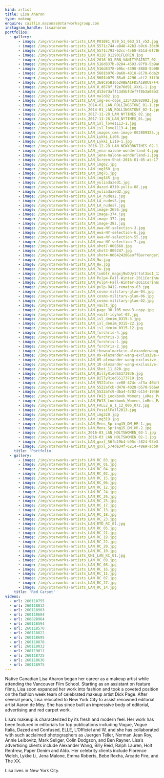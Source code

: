 ```yaml
---
kind: artist
title: Lisa Aharon
type: makeup
enquire: caitlin.mazonas@starworksgroup.com
instagram_handle: lisaaharon
portfolios:
  - gallery:
      - image: /img/starworks-artists_LAN_P01081_059_51_063_51_v52.jpg
      - image: /img/starworks-artists_LAN_5571c744-e848-42b3-b9c6-38c90a771fd0.jpg
      - image: /img/starworks-artists_LAN_5571c793-62cc-4c68-851d-6f780a771fd0.jpg
      - image: /img/starworks-artists_LAN_0128_012901FLOREN.jpg
      - image: /img/starworks-artists_LAN_2016-03_RRN_VANITYFAIRIT_02.jpg
      - image: /img/starworks-artists_LAN_516d837b-8284-4593-97f8-5b9a0aa613db.jpg
      - image: /img/starworks-artists_LAN_516d8378-b9bc-4398-8888-5b980aa613db.jpg
      - image: /img/starworks-artists_LAN_5601b076-9a60-4818-8178-6da20a771fd0.jpg
      - image: /img/starworks-artists_LAN_5601b079-85a0-4296-aff2-3ff30a771fd0.jpg
      - image: /img/starworks-artists_LAN_3E8C85B1652ABEA1FD5A1B8C8FF41A3A.jpg
      - image: /img/starworks-artists_LAN_0_d678f_f2e76d91_XXXL-1.jpg
      - image: /img/starworks-artists_LAN_d13e7daff13d5bfdef7f8b3a08b31678.jpg
      - image: /img/starworks-artists_LAN_malo02.jpg
      - image: /img/starworks-artists_LAN_img-ex-cops_125432692092.jpg
      - image: /img/starworks-artists_2014-01_LAN_ROLLINGSTONE_01-1.jpg
      - image: /img/starworks-artists_2014-01_LAN_ROLLINGSTONE_02-1.jpg
      - image: /img/starworks-artists_2017-11-28_LAN_NYTIMES_02.jpg
      - image: /img/starworks-artists_2017-11-28_LAN_NYTIMES_01.jpg
      - image: /img/starworks-artists_LAN_isl_love1113-1.jpg
      - image: /img/starworks-artists_LAN_isl_love1113-4.jpg
      - image: /img/starworks-artists_LAN_images_cms-image-002809325.jpg
      - image: /img/starworks-artists_LAN_Lykki_Li06.jpg
      - image: /img/starworks-artists_LAN_Lykki_Li19-1.jpg
      - image: /img/starworks-artists_2016-12-28_LAN_NEWYORKTIMES_02-1.jpg
      - image: /img/starworks-artists_LAN_jena-malone-wonderland-4.jpg
      - image: /img/starworks-artists_LAN_jena-malone-wonderland-1.jpg
      - image: /img/starworks-artists_LAN_Screen-Shot-2016-01-05-at-17.05.21-1024x682
      - image: /img/starworks-artists_LAN_img62.jpg
      - image: /img/starworks-artists_LAN_img160.jpg
      - image: /img/starworks-artists_LAN_img75.jpg
      - image: /img/starworks-artists_LAN_img145.jpg
      - image: /img/starworks-artists_LAN_yuliadazed1.jpg
      - image: /img/starworks-artists_LAN_dazed-0310-yulia-08.jpg
      - image: /img/starworks-artists_LAN_yuliadazed2.jpg
      - image: /img/starworks-artists_LAN_LA_nudes2.jpg
      - image: /img/starworks-artists_LAN_LA_nudes5.jpg
      - image: /img/starworks-artists_LAN_LA_nudes7.jpg
      - image: /img/starworks-artists_LAN_image-2656.jpg
      - image: /img/starworks-artists_LAN_image-374.jpg
      - image: /img/starworks-artists_LAN_image-372.jpg
      - image: /img/starworks-artists_LAN_image-382.jpg
      - image: /img/starworks-artists_LAN_ewa-NY-selection-3.jpg
      - image: /img/starworks-artists_LAN_ewa-NY-selection-6.jpg
      - image: /img/starworks-artists_LAN_ewa-NY-selection-55.jpg
      - image: /img/starworks-artists_LAN_ewa-NY-selection-7.jpg
      - image: /img/starworks-artists_LAN_shot7-006568.jpg
      - image: /img/starworks-artists_LAN_shot3-006247.jpg
      - image: /img/starworks-artists_LAN_shot4-00642428GeoffBarrenger27sconflictedcopy2013-02-2629.jpg
      - image: /img/starworks-artists_LAN_9w.jpg
      - image: /img/starworks-artists_LAN_8w.jpg
      - image: /img/starworks-artists_LAN_7w.jpg
      - image: /img/starworks-artists_LAN_tumblr_magxj9uDUy1rtat3xo1_1280.jpg
      - image: /img/starworks-artists_LAN_Pulp4-Fall-Winter-2011Corinna-Studier-Natalia-Siodmiak.jpg
      - image: /img/starworks-artists_LAN_Pulp4-Fall-Winter-2011Corinna-Studier-Natalia-Siodmiak-1.jpg
      - image: /img/starworks-artists_LAN_pulp-0412-remains-03.jpg
      - image: /img/starworks-artists_LAN_cosmo-military-glam-04.jpg
      - image: /img/starworks-artists_LAN_cosmo-military-glam-06.jpg
      - image: /img/starworks-artists_LAN_cosmo-military-glam-02.jpg
      - image: /img/starworks-artists_LAN_vault.jpg
      - image: /img/starworks-artists_LAN_page_98-105_new-3-copy.jpg
      - image: /img/starworks-artists_LAN_vault-icyhot-02.jpg
      - image: /img/starworks-artists_LAN_isl_denim_0315-3.jpg
      - image: /img/starworks-artists_LAN_isl_denim_0315-22.jpg
      - image: /img/starworks-artists_LAN_isl_denim_0315-12.jpg
      - image: /img/starworks-artists_LAN_furchris-4.jpg
      - image: /img/starworks-artists_LAN_furchris-3.jpg
      - image: /img/starworks-artists_LAN_furchris-1.jpg
      - image: /img/starworks-artists_LAN_furchris-2.jpg
      - image: /img/starworks-artists_LAN_thewoolmarkcie-alexanderwang.jpg
      - image: /img/starworks-artists_LAN_09-alexander-wang-exclusive-copy.jpg
      - image: /img/starworks-artists_LAN_05-alexander-wang-exclusive.jpg
      - image: /img/starworks-artists_LAN_10-alexander-wang-exclusive-1.jpg
      - image: /img/starworks-artists_LAN_Shot_11_820.jpg
      - image: /img/starworks-artists_LAN_BillyRiedSS173936.jpg
      - image: /img/starworks-artists_LAN_BillyRiedSS173718.jpg
      - image: /img/starworks-artists_LAN_5522afcc-ce80-474c-af3a-404f0a771fd0.jpg
      - image: /img/starworks-artists_LAN_5522afcb-d478-4028-b570-566e0a771fd0.jpg
      - image: /img/starworks-artists_LAN_5522afc9-dba4-4702-b154-19460a771fd0.jpg
      - image: /img/starworks-artists_LAN_FW13_Lookbook_Womens_LoRes_Page_20-1.jpg
      - image: /img/starworks-artists_LAN_FW13_Lookbook_Womens_LoRes_Page_13.jpg
      - image: /img/starworks-artists_LAN_FALL2_W_1_12_006_072.jpg
      - image: /img/starworks-artists_LAN_FossilFall2013.jpg
      - image: /img/starworks-artists_LAN_img328.jpg
      - image: /img/starworks-artists_LAN_img319.jpg
      - image: /img/starworks-artists_LAN_Mens_Spring15_DM_HR-1.jpg
      - image: /img/starworks-artists_LAN_Mens_Spring15_DM_HR-2.jpg
      - image: /img/starworks-artists_2016-03_LAN_HOLTSWOMEN_03-1.jpg
      - image: /img/starworks-artists_2016-03_LAN_HOLTSWOMEN_02-1.jpg
      - image: /img/starworks-artists_LAN_gxxl_56fb19b4-b95c-4824-93e3-6ca40a771fd0-1.jpg
      - image: /img/starworks-artists_LAN_gxxl_574de34f-6214-48e9-acb0-65590a771fd0-1.jpg
    title: 'Portfolio'
  - gallery:
      - image: /img/starworks-artists_LAN_RC_03.jpg
      - image: /img/starworks-artists_LAN_RC_01.jpg
      - image: /img/starworks-artists_LAN_RC_04.jpg
      - image: /img/starworks-artists_LAN_RC_02.jpg
      - image: /img/starworks-artists_LAN_RC_15.jpg
      - image: /img/starworks-artists_LAN_RC_06.jpg
      - image: /img/starworks-artists_LAN_RC_12.jpg
      - image: /img/starworks-artists_LAN_RC_24.jpg
      - image: /img/starworks-artists_LAN_RC_26.jpg
      - image: /img/starworks-artists_LAN_RC_25.jpg
      - image: /img/starworks-artists_LAN_RC_17.jpg
      - image: /img/starworks-artists_LAN_RC_13.jpg
      - image: /img/starworks-artists_LAN_RC_18.jpg
      - image: /img/starworks-artists_LAN_RC_23.jpg
      - image: /img/starworks-artists_LAN_RTD_RC_01.jpg
      - image: /img/starworks-artists_LAN_RC_05.jpg
      - image: /img/starworks-artists_LAN_RC_21.jpg
      - image: /img/starworks-artists_LAN_RC_19.jpg
      - image: /img/starworks-artists_LAN_RC_22.jpg
      - image: /img/starworks-artists_LAN_RC_20.jpg
      - image: /img/starworks-artists_LAN_RC_10.jpg
      - image: /img/starworks-artists_CNI_LAN_RC_01.jpg
      - image: /img/starworks-artists_LAN_RC_09.jpg
      - image: /img/starworks-artists_LAN_RC_08.jpg
      - image: /img/starworks-artists_LAN_RC_16.jpg
      - image: /img/starworks-artists_LAN_RC_11.jpg
      - image: /img/starworks-artists_LAN_RC_07.jpg
      - image: /img/starworks-artists_LAN_RC_27.jpg
      - image: /img/starworks-artists_LAN_RC_14.jpg
    title: 'Red Carpet'
videos:
  - url: 260118755
  - url: 260118812
  - url: 260118903
  - url: 260118684
  - url: 260828964
  - url: 260118594
  - url: 260118570
  - url: 260118822
  - url: 260118695
  - url: 260118878
  - url: 260119032
  - url: 260119011
  - url: 260118725
  - url: 260118636
  - url: 260118975
---
```

Native Canadian Lisa Aharon began her career as a makeup artist while attending the Vancouver Film School. Starting as an assistant on feature films, Lisa soon expanded her work into fashion and took a coveted position on the fashion week team of celebrated makeup artist Dick Page. After several years, Lisa relocated to New York City to assist renowned editorial artist Aaron de Mey. She has since built an impressive body of editorial, advertising and red carpet work.

Lisa’s makeup is characterized by its fresh and modern feel. Her work has been featured in editorials for top publications including Vogue, Vogue Italia, Dazed and Confused, ELLE, L’Officiel and W, and she has collaborated with such acclaimed photographers as Juergen Teller, Norman Jean Roy, Annie Leibovitz, Mark Seliger, Colin Dodgson, and Ben Rayner. Lisa’s advertising clients include Alexander Wang, Billy Reid, Ralph Lauren, Holt Renfrew, Paper Denim and Aldo. Her celebrity clients include Florence Welch, Lykke Li, Jena Malone, Emma Roberts, Bebe Rexha, Arcade Fire, and The XX.

Lisa lives in New York City.
